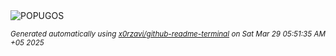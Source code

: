 <div align="justify">
<picture>
    <source media="(prefers-color-scheme: dark)" srcset="https://i.ibb.co/cc7b9PcC/output-gif.gif">
    <source media="(prefers-color-scheme: light)" srcset="https://i.ibb.co/cc7b9PcC/output-gif.gif">
    <img alt="POPUGOS" src="https://i.ibb.co/cc7b9PcC/output-gif.gif">
</picture>

<sub><i>Generated automatically using [x0rzavi/github-readme-terminal](https://github.com/x0rzavi/github-readme-terminal) on Sat Mar 29 05:51:35 AM +05 2025</i></sub>
</div>